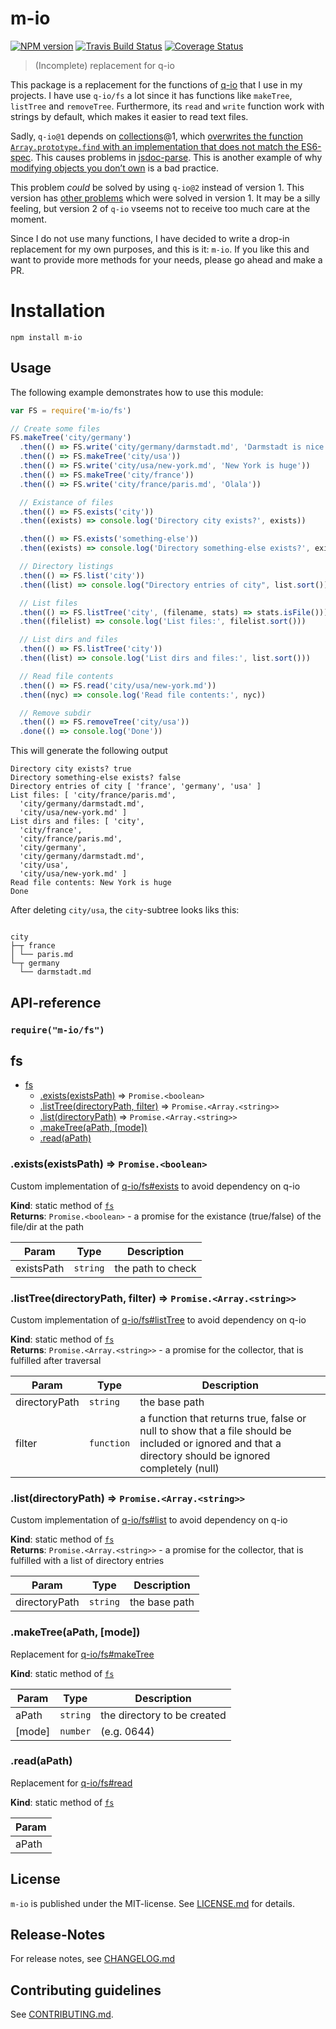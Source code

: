 # m-io 

[![NPM version](https://badge.fury.io/js/m-io.svg)](http://badge.fury.io/js/m-io)
[![Travis Build Status](https://travis-ci.org/nknapp/m-io.svg?branch=master)](https://travis-ci.org/nknapp/m-io)
[![Coverage Status](https://img.shields.io/coveralls/nknapp/m-io.svg)](https://coveralls.io/r/nknapp/m-io)


> (Incomplete) replacement for q-io

This package is a replacement for the functions of [q-io](https://npmjs.com/package/q-io) that I use in my projects. I have use `q-io/fs` a lot since it has functions
like `makeTree`, `listTree` and `removeTree`. Furthermore, its `read` and `write` function work with strings by default, which makes it easier to 
read text files.

Sadly, `q-io@1` depends on [collections](https://npmjs.com/package/collections)@1, which 
[overwrites the function `Array.prototype.find` with an implementation that does not match the ES6-spec](https://github.com/montagejs/collections/issues/139).
This causes problems in [jsdoc-parse](https://npmjs.com/package/jsdoc-parse). This is another example of why [modifying objects you don’t own][zakas dont modify]
is a bad practice.

This problem *could* be solved by using `q-io@2` instead of version 1. This version has [other problems](https://github.com/kriskowal/q-io/pull/155) which were
solved in version 1. It may be a silly feeling, but version 2 of `q-io` vseems not to receive too much care at the moment.

Since I do not use many functions, I have decided to write a drop-in replacement for my own purposes, and this is it: `m-io`.
If you like this and want to provide more methods for your needs, please go ahead and make a PR.




[zakas dont modify]: https://www.nczonline.net/blog/2010/03/02/maintainable-javascript-dont-modify-objects-you-down-own/
# Installation

```
npm install m-io
```

 
## Usage

The following example demonstrates how to use this module:

```js
var FS = require('m-io/fs')

// Create some files
FS.makeTree('city/germany')
  .then(() => FS.write('city/germany/darmstadt.md', 'Darmstadt is nice'))
  .then(() => FS.makeTree('city/usa'))
  .then(() => FS.write('city/usa/new-york.md', 'New York is huge'))
  .then(() => FS.makeTree('city/france'))
  .then(() => FS.write('city/france/paris.md', 'Olala'))

  // Existance of files
  .then(() => FS.exists('city'))
  .then((exists) => console.log('Directory city exists?', exists))

  .then(() => FS.exists('something-else'))
  .then((exists) => console.log('Directory something-else exists?', exists))

  // Directory listings
  .then(() => FS.list('city'))
  .then((list) => console.log("Directory entries of city", list.sort()))

  // List files
  .then(() => FS.listTree('city', (filename, stats) => stats.isFile()))
  .then((filelist) => console.log('List files:', filelist.sort()))

  // List dirs and files
  .then(() => FS.listTree('city'))
  .then((list) => console.log('List dirs and files:', list.sort()))

  // Read file contents
  .then(() => FS.read('city/usa/new-york.md'))
  .then((nyc) => console.log('Read file contents:', nyc))

  // Remove subdir
  .then(() => FS.removeTree('city/usa'))
  .done(() => console.log('Done'))
```

This will generate the following output

```
Directory city exists? true
Directory something-else exists? false
Directory entries of city [ 'france', 'germany', 'usa' ]
List files: [ 'city/france/paris.md',
  'city/germany/darmstadt.md',
  'city/usa/new-york.md' ]
List dirs and files: [ 'city',
  'city/france',
  'city/france/paris.md',
  'city/germany',
  'city/germany/darmstadt.md',
  'city/usa',
  'city/usa/new-york.md' ]
Read file contents: New York is huge
Done
```

After deleting `city/usa`, the `city`-subtree looks liks this:

<pre><code>
city
├─┬ france
│ └── paris.md
└─┬ germany
  └── darmstadt.md
</code></pre>

##  API-reference 

### `require("m-io/fs")`

<a name="module_fs"></a>

## fs

* [fs](#module_fs)
    * [.exists(existsPath)](#module_fs.exists) ⇒ <code>Promise.&lt;boolean&gt;</code>
    * [.listTree(directoryPath, filter)](#module_fs.listTree) ⇒ <code>Promise.&lt;Array.&lt;string&gt;&gt;</code>
    * [.list(directoryPath)](#module_fs.list) ⇒ <code>Promise.&lt;Array.&lt;string&gt;&gt;</code>
    * [.makeTree(aPath, [mode])](#module_fs.makeTree)
    * [.read(aPath)](#module_fs.read)

<a name="module_fs.exists"></a>

### .exists(existsPath) ⇒ <code>Promise.&lt;boolean&gt;</code>
Custom implementation of [q-io/fs#exists](http://documentup.com/kriskowal/q-io#lexistsPath)
to avoid dependency on q-io

**Kind**: static method of <code>[fs](#module_fs)</code>  
**Returns**: <code>Promise.&lt;boolean&gt;</code> - a promise for the existance (true/false) of the file/dir at the path  

| Param | Type | Description |
| --- | --- | --- |
| existsPath | <code>string</code> | the path to check |

<a name="module_fs.listTree"></a>

### .listTree(directoryPath, filter) ⇒ <code>Promise.&lt;Array.&lt;string&gt;&gt;</code>
Custom implementation of [q-io/fs#listTree](http://documentup.com/kriskowal/q-io#listtreepath-guardpath-stat)
to avoid dependency on q-io

**Kind**: static method of <code>[fs](#module_fs)</code>  
**Returns**: <code>Promise.&lt;Array.&lt;string&gt;&gt;</code> - a promise for the collector, that is fulfilled after traversal  

| Param | Type | Description |
| --- | --- | --- |
| directoryPath | <code>string</code> | the base path |
| filter | <code>function</code> | a function that returns true, false or null to show that a file  should be included or ignored and that a directory should be ignored completely (null) |

<a name="module_fs.list"></a>

### .list(directoryPath) ⇒ <code>Promise.&lt;Array.&lt;string&gt;&gt;</code>
Custom implementation of [q-io/fs#list](http://documentup.com/kriskowal/q-io#listpath)
to avoid dependency on q-io

**Kind**: static method of <code>[fs](#module_fs)</code>  
**Returns**: <code>Promise.&lt;Array.&lt;string&gt;&gt;</code> - a promise for the collector, that is fulfilled with a list of directory entries  

| Param | Type | Description |
| --- | --- | --- |
| directoryPath | <code>string</code> | the base path |

<a name="module_fs.makeTree"></a>

### .makeTree(aPath, [mode])
Replacement for [q-io/fs#makeTree](http://documentup.com/kriskowal/q-io#maketreepath-mode)

**Kind**: static method of <code>[fs](#module_fs)</code>  

| Param | Type | Description |
| --- | --- | --- |
| aPath | <code>string</code> | the directory to be created |
| [mode] | <code>number</code> | (e.g. 0644) |

<a name="module_fs.read"></a>

### .read(aPath)
Replacement for [q-io/fs#read](http://documentup.com/kriskowal/q-io#readpath-options)

**Kind**: static method of <code>[fs](#module_fs)</code>  

| Param |
| --- |
| aPath | 




## License

`m-io` is published under the MIT-license. 
See [LICENSE.md](LICENSE.md) for details.

## Release-Notes
 
For release notes, see [CHANGELOG.md](CHANGELOG.md)
 
## Contributing guidelines

See [CONTRIBUTING.md](CONTRIBUTING.md).